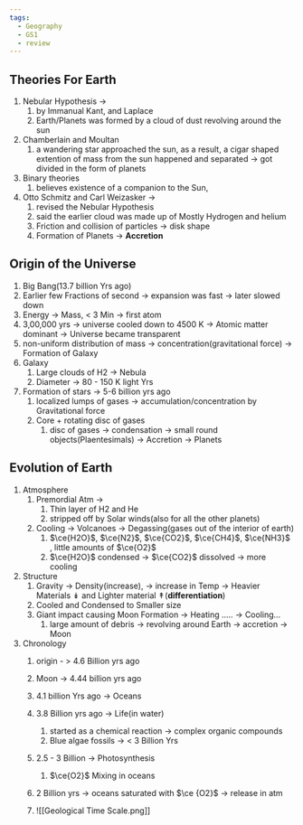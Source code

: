 ```yaml
---
tags:
  - Geography
  - GS1
  - review
---
```

## Theories For Earth
1. Nebular Hypothesis -> 
	1. by Immanual Kant, and Laplace
	2. Earth/Planets was formed by a cloud of dust revolving around the sun
2. Chamberlain and Moultan 
	1. a wandering star approached the sun, as a result, a cigar shaped extention of mass from the sun happened and separated -> got divided in the form of planets
3. Binary theories 
	1. believes existence of a companion to the Sun, 
4. Otto Schmitz and Carl Weizasker -> 
	1. revised the Nebular Hypothesis
	2. said the earlier cloud was made up of Mostly Hydrogen and helium
	3. Friction and collision of particles -> disk shape
	4. Formation of Planets -> **Accretion**

## Origin of the Universe
1. Big Bang(13.7 billion Yrs ago)
2. Earlier few Fractions of second -> expansion was fast -> later slowed down
3. Energy -> Mass, < 3 Min -> first atom
4. 3,00,000 yrs -> universe cooled down to 4500 K -> Atomic matter dominant -> Universe became transparent
5. non-uniform distribution of mass -> concentration(gravitational force) -> Formation of Galaxy
6. Galaxy
	1. Large clouds of H2 -> Nebula
	2. Diameter -> 80 - 150 K light Yrs
7. Formation of stars -> 5-6 billion yrs ago
	1. localized lumps of gases -> accumulation/concentration by Gravitational force 
	2. Core + rotating disc of gases
		1. disc of gases -> condensation -> small round objects(Plaentesimals) -> Accretion -> Planets

## Evolution of Earth
1. Atmosphere
	1. Premordial Atm -> 
		1. Thin layer of H2 and He
		2. stripped off by Solar winds(also for all the other planets)
	2. Cooling -> Volcanoes -> Degassing(gases out of the interior of earth)
		1. $\ce{H2O}$, $\ce{N2}$, $\ce{CO2}$, $\ce{CH4}$, $\ce{NH3}$  , little amounts of $\ce{O2}$
		2. $\ce{H2O}$ condensed -> $\ce{CO2}$ dissolved -> more cooling
2. Structure 
	1. Gravity -> Density(increase), -> increase in Temp -> Heavier Materials ↡  and Lighter material ↟(**differentiation**)
	2. Cooled and Condensed to Smaller size
	3. Giant impact causing Moon Formation -> Heating ..... -> Cooling...
		1. large amount of debris -> revolving around Earth -> accretion -> Moon
3. Chronology
	1. origin - > 4.6 Billion yrs ago
	2. Moon -> 4.44 billion yrs ago
	3. 4.1 billion Yrs ago -> Oceans
	4. 3.8 Billion yrs ago -> Life(in water)
		1. started as a chemical reaction -> complex organic compounds
		2. Blue algae fossils -> < 3 Billion Yrs
	5. 2.5 - 3 Billion -> Photosynthesis
		1. $\ce{O2}$ Mixing in oceans 
	6. 2 Billion yrs  -> oceans saturated with $\ce {O2}$ -> release in atm

	7. ![[Geological Time Scale.png]]